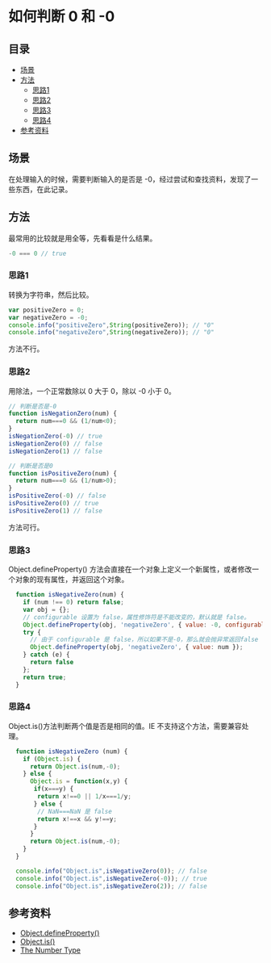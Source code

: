 # 如何判断 0 和 -0
## <a name="index"></a> 目录
- [场景](#situation)
- [方法](#function)
  - [思路1](#way1)
  - [思路2](#way2)
  - [思路3](#way3)
  - [思路4](#way4)
- [参考资料](#)

## <a name="situation"></a> 场景
在处理输入的时候，需要判断输入的是否是 -0，经过尝试和查找资料，发现了一些东西，在此记录。

## <a name="function"></a> 方法
最常用的比较就是用全等，先看看是什么结果。
```javascript
-0 === 0 // true
```
### <a name="way1"></a> 思路1
转换为字符串，然后比较。
```javascript
var positiveZero = 0;
var negativeZero = -0;
console.info("positiveZero",String(positiveZero)); // "0"
console.info("negativeZero",String(negativeZero)); // "0"
```
方法不行。
### <a name="way2"></a> 思路2
用除法，一个正常数除以 0 大于 0，除以 -0 小于 0。
```javascript
// 判断是否是-0
function isNegationZero(num) {
  return num===0 && (1/num<0);
}
isNegationZero(-0) // true
isNegationZero(0) // false
isNegationZero(1) // false

// 判断是否是0
function isPositiveZero(num) {
  return num===0 && (1/num>0);
}
isPositiveZero(-0) // false
isPositiveZero(0) // true
isPositiveZero(1) // false
```
方法可行。

### <a name="way3"></a> 思路3
Object.defineProperty() 方法会直接在一个对象上定义一个新属性，或者修改一个对象的现有属性，并返回这个对象。
```javascript
  function isNegativeZero(num) {
    if (num !== 0) return false;
    var obj = {};
    // configurable 设置为 false，属性修饰符是不能改变的，默认就是 false。
    Object.defineProperty(obj, 'negativeZero', { value: -0, configurable: false });
    try {
      // 由于 configurable 是 false，所以如果不是-0，那么就会抛异常返回false
      Object.defineProperty(obj, 'negativeZero', { value: num });
    } catch (e) {
      return false
    };
    return true;
  }
```

### <a name="way3"></a> 思路4
Object.is()方法判断两个值是否是相同的值。IE 不支持这个方法，需要兼容处理。
```javascript
  function isNegativeZero (num) {
    if (Object.is) {
      return Object.is(num,-0);
    } else {
      Object.is = function(x,y) {
       if(x===y) {
        return x!==0 || 1/x===1/y;
       } else {
        // NaN===NaN 是 false
        return x!==x && y!==y;
       }
      }
      return Object.is(num,-0);
    }
  }

  console.info("Object.is",isNegativeZero(0)); // false
  console.info("Object.is",isNegativeZero(-0)); // true
  console.info("Object.is",isNegativeZero(2)); // false

```

## 参考资料
- [Object.defineProperty()](https://developer.mozilla.org/en-US/docs/Web/JavaScript/Reference/Global_Objects/Object/defineProperty)
- [Object.is()](https://developer.mozilla.org/en-US/docs/Web/JavaScript/Reference/Global_Objects/Object/is)
- [The Number Type](https://www.ecma-international.org/ecma-262/9.0/index.html#sec-ecmascript-language-types-number-type)

